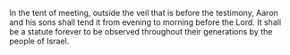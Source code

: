In the tent of meeting, outside the veil that is before the testimony, Aaron and his sons shall tend it from evening to morning before the Lord. It shall be a statute forever to be observed throughout their generations by the people of Israel.
